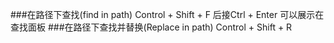 ###在路径下查找(find in path)
Control + Shift + F
后接Ctrl + Enter 可以展示在查找面板
###在路径下查找并替换(Replace in path)
Control + Shift + R
